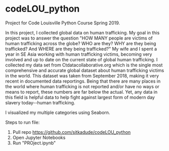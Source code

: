 # codeLOU_python
Project for Code Louisville Python Course Spring 2019. 

In this project, I collected global data on human trafficking. My goal in this project was to answer the question "HOW MANY people are victims of human trafficking across the globe? WHO are they? WHY are they being trafficked? And WHERE are they 
being trafficked?" My wife and I spent a year in SE Asia working with human trafficking victims, becoming very involved and up to date on the current state of global human trafficking. I collected my data set from Ctdatacollaborative.org which is the single most comprehensive and accurate global dataset about human trafficking victims in the world. This dataset was taken from September 2018, making it very recent in documented data reportings. Being that there are many places in the world where human trafficking is not reported and/or have no ways or means to report, these numbers are far below the actual. Yet, any data in this field is helpful data to help fight against largest form of modern day slavery today--human trafficking.

I visualized my multiple categories using Seaborn.

Steps to run file:
1) Pull repo https://github.com/sitkadude/codeLOU_python
2) Open Jupyter Notebooks
3) Run "PROject.ipynb"
